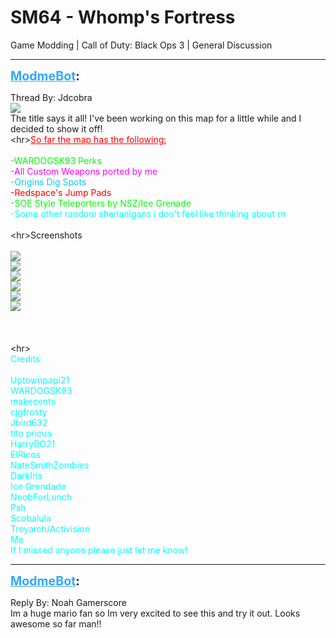 # SM64 - Whomp's Fortress
Game Modding | Call of Duty: Black Ops 3 | General Discussion

---
<strong style="font-size: 1.4em;"><span style="text-decoration: underline;text-decoration-color: #34a7f9;"><span style="color:#34a7f9;">ModmeBot</span></span>:</strong>

<p>Thread By: Jdcobra<br /><img style="max-width: 500px;" src="https://i.imgur.com/TBV0cSF.jpg"><br />The title says it all! I&#39;ve been working on this map for a little while and I decided to show it off!<br />&lt;hr&gt;<span style="color:#ff0000;"><span style="text-decoration: underline">So far the map has the following:</span></span><br /> <br /><span style="color:#00ff00;">-WARDOGSK93 Perks</span><br /><span style="color:#ff00ff;">-All Custom Weapons ported by me</span><br /><span style="color:#00ccff;">-Origins Dig Spots</span><br /><span style="color:#ff0000;">-Redspace&#39;s Jump Pads</span><br /><span style="color:#00ff00;">-SOE Style Teleporters by NSZ/Ice Grenade</span><br /><span style="color:#ff0000;"><span style="color:#00ffff;">-Some other random shenanigans i don&#39;t feel like thinking about rn</span><br /></span><br />&lt;hr&gt;Screenshots<br /><br />
<img style="max-width: 500px;" src="https://i.imgur.com/t2p0POx.jpg"><br /><img style="max-width: 500px;" src="https://i.imgur.com/qeSq8en.jpg"><br /><img style="max-width: 500px;" src="https://i.imgur.com/nX29WXK.jpg"><br /><img style="max-width: 500px;" src="https://i.imgur.com/BrHRYJG.jpg"><br /><img style="max-width: 500px;" src="https://i.imgur.com/MQQ3JqM.jpg"><br /><img style="max-width: 500px;" src="https://i.imgur.com/Xbe1b3M.jpg"><br /> <br />
<br /><br />&lt;hr&gt;<span style="color:#ff0000;"><span style="color:#00ffff;"></span></span><br /><span style="color:#ff0000;"><span style="color:#00ffff;">Credits:</span></span><br /> <br /><span style="color:#00ffff;">Uptownpapi21<br />WARDOGSK93<br />makecents<br />cjgfrosty<br />Jbird632<br />tito pricus<br />HarryBO21<br />ElRicos<br />NateSmithZombies<br />DarkIris<br />Ice Grendade<br />NoobForLunch<br />Psh</span><br /><span style="color:#00ffff;">Scobalula<br />Treyarch/Activision<br />Me<br />If I missed anyone please just let me know!</span></p>

---
<strong style="font-size: 1.4em;"><span style="text-decoration: underline;text-decoration-color: #34a7f9;"><span style="color:#34a7f9;">ModmeBot</span></span>:</strong>

<p>Reply By: Noah Gamerscore<br />Im a huge mario fan so Im very excited to see this and try it out. Looks awesome so far man!!</p>
